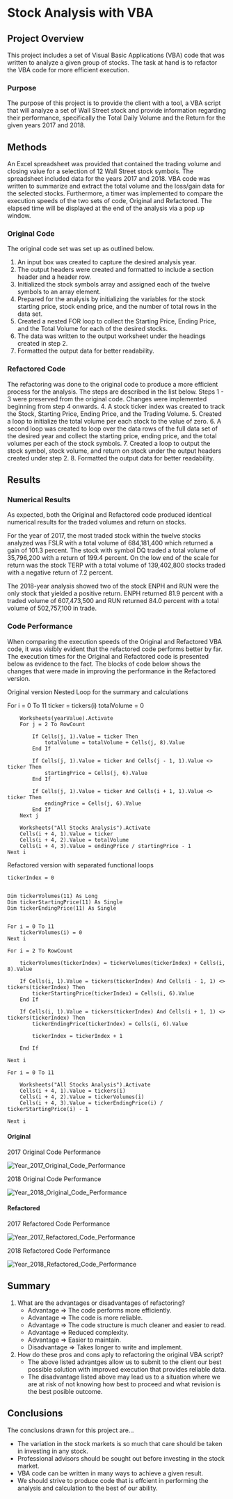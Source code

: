 # Stock Analysis with VBA

## Project Overview
This project includes a set of Visual Basic Applications (VBA) code that was written to analyze a given group of stocks. The task at hand is to refactor the VBA code for more efficient execution.

### Purpose
The purpose of this project is to provide the client with a tool, a VBA script that will analyze a set of Wall Street stock and provide information regarding their performance, specifically the Total Daily Volume and the Return for the given years 2017 and 2018.

## Methods
An Excel spreadsheet was provided that contained the trading volume and closing value for a selection of 12 Wall Street stock symbols. The spreadsheet included data for the years 2017 and 2018. VBA code was written to summarize and extract the total volume and the loss/gain data for the selected stocks. Furthermore, a timer was implemented to compare the execution speeds of the two sets of code, Original and Refactored. The elapsed time will be displayed at the end of the analysis via a pop up window.

### Original Code
The original code set was set up as outlined below.
1. An input box was created to capture the desired analysis year.
2. The output headers were created and formatted to include a section header and a header row.
3. Initialized the stock symbols array and assigned each of the twelve symbols to an array element.
4. Prepared for the analysis by initializing the variables for the stock starting price, stock ending price, and the number of total rows in the data set.
5. Created a nested FOR loop to collect the Starting Price, Ending Price, and the Total Volume for each of the desired stocks.
6. The data was written to the output worksheet under the headings created in step 2.
7. Formatted the output data for better readability. 

### Refactored Code
The refactoring was done to the original code to produce a more efficient process for the analysis.  The steps are described in the list below. Steps 1 - 3 were preserved from the original code. Changes were implemented beginning from step 4 onwards.
4. A stock ticker index was created to track the Stock, Starting Price, Ending Price, and the Trading Volume.
5. Created a loop to initialize the total volume per each stock to the value of zero.
6. A second loop was created to loop over the data rows of the full data set of the desired year and collect the starting price, ending price, and the total volumes per each of the stock symbols.
7. Created a loop to output the stock symbol, stock volume, and return on stock under the output headers created under step 2.
8. Formatted the output data for better readability.

## Results

### Numerical Results
As expected, both the Original and Refactored code produced identical numerical results for the traded volumes and return on stocks.

For the year of 2017, the most traded stock within the twelve stocks analyzed was FSLR with a total volume of 684,181,400 which returned a gain of 101.3 percent. The stock with symbol DQ traded a total volume of 35,796,200 with a return of 199.4 percent. On the low end of the scale for return was the stock TERP with a total volume of 139,402,800 stocks traded with a negative return of 7.2 percent.

The 2018-year analysis showed two of the stock ENPH and RUN were the only stock that yielded a positive return. ENPH returned 81.9 percent with a traded volume of 607,473,500 and RUN returned 84.0 percent with a total volume of 502,757,100 in trade.

### Code Performance
When comparing the execution speeds of the Original and Refactored VBA code, it was visibly evident that the refactored code performs better by far. The execution times for the Original and Refactored code is presented below as evidence to the fact. The blocks of code below shows the changes that were made in improving the performance in the Refactored version.

Original version Nested Loop for the summary and calculations

For i = 0 To 11
        ticker = tickers(i)
        totalVolume = 0
        
        Worksheets(yearValue).Activate
        For j = 2 To RowCount
    
            If Cells(j, 1).Value = ticker Then
                totalVolume = totalVolume + Cells(j, 8).Value
            End If
    
            If Cells(j, 1).Value = ticker And Cells(j - 1, 1).Value <> ticker Then
                startingPrice = Cells(j, 6).Value
            End If
    
            If Cells(j, 1).Value = ticker And Cells(i + 1, 1).Value <> ticker Then
                endingPrice = Cells(j, 6).Value
            End If
        Next j
    
        Worksheets("All Stocks Analysis").Activate
        Cells(i + 4, 1).Value = ticker
        Cells(i + 4, 2).Value = totalVolume
        Cells(i + 4, 3).Value = endingPrice / startingPrice - 1
    Next i

Refactored version with separated functional loops

    tickerIndex = 0

    
    Dim tickerVolumes(11) As Long
    Dim tickerStartingPrice(11) As Single
    Dim tickerEndingPrice(11) As Single
    
    
    For i = 0 To 11
        tickerVolumes(i) = 0
    Next i

    For i = 2 To RowCount
    
        tickerVolumes(tickerIndex) = tickerVolumes(tickerIndex) + Cells(i, 8).Value
        
        If Cells(i, 1).Value = tickers(tickerIndex) And Cells(i - 1, 1) <> tickers(tickerIndex) Then
            tickerStartingPrice(tickerIndex) = Cells(i, 6).Value
        End If

        If Cells(i, 1).Value = tickers(tickerIndex) And Cells(i + 1, 1) <> tickers(tickerIndex) Then
            tickerEndingPrice(tickerIndex) = Cells(i, 6).Value
            
            tickerIndex = tickerIndex + 1
            
        End If
    
    Next i
    
    For i = 0 To 11
        
        Worksheets("All Stocks Analysis").Activate
        Cells(i + 4, 1).Value = tickers(i)
        Cells(i + 4, 2).Value = tickerVolumes(i)
        Cells(i + 4, 3).Value = tickerEndingPrice(i) / tickerStartingPrice(i) - 1
        
    Next i

#### Original
2017 Original Code Performance

![Year_2017_Original_Code_Performance](Resources/Original_2017.PNG)

2018 Original Code Performance

![Year_2018_Original_Code_Performance](Resources/Original_2018.PNG)

#### Refactored
2017 Refactored Code Performance

![Year_2017_Refactored_Code_Performance](Resources/VBA_Challenge_2017.png)

2018 Refactored Code Performance

![Year_2018_Refactored_Code_Performance](Resources/VBA_Challenge_2018.png)

## Summary
1.  What are the advantages or disadvantages of refactoring?
    - Advantage => The code performs more efficiently.
    - Advantage => The code is more reliable.
    - Advantage => The code structure is much cleaner and easier to read.
    - Advantage => Reduced complexity.
    - Advantage => Easier to maintain.
    - Disadvantage => Takes longer to write and implement.
2. How do these pros and cons aply to refactoring the original VBA script?
    - The above listed advantges allow us to submit to the client our best possible solution with improved execution that provides reliable data.
    - The disadvantage listed above may lead us to a situation where we are at risk of not knowing how best to proceed and what revision is the best posible outcome.

## Conclusions
The conclusions drawn for this project are...
- The variation in the stock markets is so much that care should be taken in investing in any stock.
- Professional advisors should be sought out before investing in the stock market.
- VBA code can be written in many ways to achieve a given result.
- We should strive to produce code that is effcient in performing the analysis and calculation to the best of our ability.